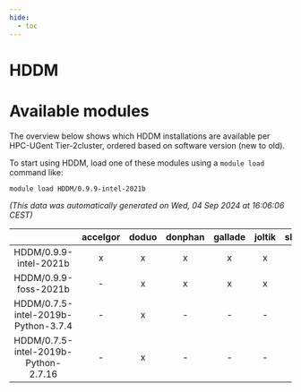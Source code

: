 ```yaml
---
hide:
  - toc
---
```


HDDM
====

# Available modules


The overview below shows which HDDM installations are available per HPC-UGent Tier-2cluster, ordered based on software version (new to old).

To start using HDDM, load one of these modules using a `module load` command like:

```shell
module load HDDM/0.9.9-intel-2021b
```

*(This data was automatically generated on Wed, 04 Sep 2024 at 16:06:06 CEST)*  

| |accelgor|doduo|donphan|gallade|joltik|shinx|skitty|
| :---: | :---: | :---: | :---: | :---: | :---: | :---: | :---: |
|HDDM/0.9.9-intel-2021b|x|x|x|x|x|-|x|
|HDDM/0.9.9-foss-2021b|-|x|x|x|x|-|x|
|HDDM/0.7.5-intel-2019b-Python-3.7.4|-|x|-|-|-|-|x|
|HDDM/0.7.5-intel-2019b-Python-2.7.16|-|x|-|-|-|-|x|
